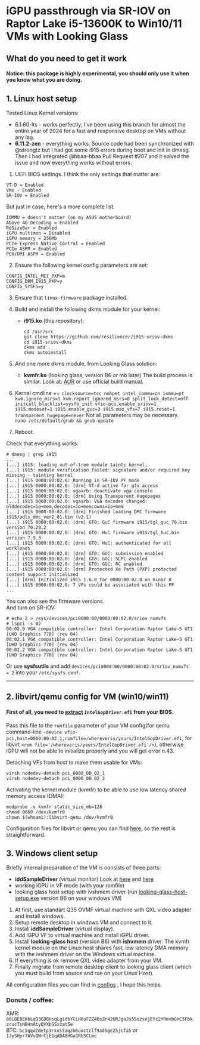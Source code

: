 # iGPU passthrough via SR-IOV on Raptor Lake i5-13600K to Win10/11 VMs with Looking Glass

## What do you need to get it work

#### Notice: this package is **highly experimental**, you should only use it when you know what you are doing.


## 1. Linux host setup

Tested Linux Kernel versions: 
- 6.1.60-lts - works perfectly, I've been using this branch for almost the entire year of 2024 for a fast and responsive desktop on VMs without any lag.
- <b>6.11.2-zen</b> - everything works. Source code had been synchronized with @strongtz but I had got some i915 errors during boot and init in dmesg. Then I had integrated @bbaa-bbaa Pull Request #207 and it solved the issue and now everything works without errors.

1) UEFI BIOS settings. I think the only settings that matter are:
```
VT-D = Enabled
VMx - Enabled
SR-IOV = Enabled
```

But just in case, here's a more complete list:
```
IOMMU = doesn't matter (on my ASUS motherboard)
Above 4G Decoding = Enabled
ReSizeBar = Enabled
iGPU multimon = Disabled
iGPU memory = 256Mb
PCIe Express Native Control = Enabled
PCIe ASPM = Enabled
PCH/DMI ASPM = Enabled
```

2) Ensure the following kernel config parameters are set:
```
CONFIG_INTEL_MEI_PXP=m
CONFIG_DRM_I915_PXP=y
CONFIG_SYSFS=y
```

3) Ensure that `linux-firmware` package installed.

4) Build and install the following dkms module for your kernel:
	* **i915.ko** (this repository):
		```
		cd /usr/src
		git clone https://github.com/resiliencer/i915-sriov-dkms
		cd i915-sriov-dkms
		dkms add .
		dkms autoinstall
		```		
		
5) And one more dkms module, from Looking Glass solution: 
	* **kvmfr.ko** (looking glass, version B6 or mb later)
	The build process is similar. Look at: [AUR](https://aur.archlinux.org/looking-glass.git) or use official build manual.

6) Kernel cmdline += ` clocksource=tsc nohpet intel_iommu=on iommu=pt kvm.ignore_msrs=1 kvm.report_ignored_msrs=0 split_lock_detect=off initcall_blacklist=sysfb_init vfio-pci.enable_sriov=1 i915.modeset=1 i915.enable_guc=3 i915.max_vfs=7 i915.reset=1 transparent_hugepage=never `
Not all parameters may be necessary.  
`nano /etc/default/grub && grub-update` 

7) Reboot.  

Check that everything works:
```
# dmesg | grep i915
...
[...] i915: loading out-of-tree module taints kernel.
[...] i915: module verification failed: signature and/or required key missing - tainting kernel
[...] i915 0000:00:02.0: Running in SR-IOV PF mode
[...] i915 0000:00:02.0: [drm] VT-d active for gfx access
[...] i915 0000:00:02.0: vgaarb: deactivate vga console
[...] i915 0000:00:02.0: [drm] Using Transparent Hugepages
[...] i915 0000:00:02.0: vgaarb: VGA decodes changed: olddecodes=io+mem,decodes=io+mem:owns=io+mem
[...] i915 0000:00:02.0: [drm] Finished loading DMC firmware i915/adls_dmc_ver2_01.bin (v2.1)
[...] i915 0000:00:02.0: [drm] GT0: GuC firmware i915/tgl_guc_70.bin version 70.29.2
[...] i915 0000:00:02.0: [drm] GT0: HuC firmware i915/tgl_huc.bin version 7.9.3
[...] i915 0000:00:02.0: [drm] GT0: HuC: authenticated for all workloads
[...] i915 0000:00:02.0: [drm] GT0: GUC: submission enabled
[...] i915 0000:00:02.0: [drm] GT0: GUC: SLPC enabled
[...] i915 0000:00:02.0: [drm] GT0: GUC: RC enabled
[...] i915 0000:00:02.0: [drm] Protected Xe Path (PXP) protected content support initialized
[...] [drm] Initialized i915 1.6.0 for 0000:00:02.0 on minor 0
[...] i915 0000:00:02.0: 7 VFs could be associated with this PF
...
```
You can also see the firmware versions.  
And turn on SR-IOV:
```
# echo 2 > /sys/devices/pci0000:00/0000:00:02.0/sriov_numvfs
# lspci -s 02
00:02.0 VGA compatible controller: Intel Corporation Raptor Lake-S GT1 [UHD Graphics 770] (rev 04)
00:02.1 VGA compatible controller: Intel Corporation Raptor Lake-S GT1 [UHD Graphics 770] (rev 04)
00:02.2 VGA compatible controller: Intel Corporation Raptor Lake-S GT1 [UHD Graphics 770] (rev 04)
```

Or use **sysfsutils** and add `devices/pci0000:00/0000:00:02.0/sriov_numvfs = 2` into your `/etc/sysfs.conf`.

---
## 2. libvirt/qemu config for VM (win10/win11)
    
#### First of all, you need to [extract](https://github.com/Kethen/edk2-build-intel-gop#extracting-intelgopdriverefi-and-vbtbin-from-your-bios) `IntelGopDriver.efi` from your BIOS.

Pass this file to the `romfile` parameter of your VM config(for qemu command-line `-device vfio-pci,host=0000:00:02.1,romfile=/whereveris/yours/IntelGopDriver.efi`, for libvirt `<rom file='/whereveris/yours/IntelGopDriver.efi'/>`), otherwise iGPU will not be able to initialize properly and you will get error n.43.  

Detaching VFs from host to make them usable for VMs:
```
virsh nodedev-detach pci_0000_00_02_1
virsh nodedev-detach pci_0000_00_02_2
```

Activating the kernel module (kvmfr) to be able to use low latency shared memory access (DMA):
```
modprobe -v kvmfr static_size_mb=128
chmod 0660 /dev/kvmfr0
chown $(whoami):libvirt-qemu /dev/kvmfr0
```
  
Configuration files for libvirt or qemu you can find [here](https://github.com/resiliencer/i915-sriov-dkms/tree/master/configs/02-libvirt-qemu), so the rest is straightforward.

## 3. Windows client setup

Briefly internal preparation of the VM is consists of three parts:
* **iddSampleDriver** (virtual monitor) Look at [here](https://github.com/ge9/IddSampleDriver) and [here](https://github.com/roshkins/IddSampleDriver)
* working iGPU in VF mode (with your romfile)
* looking glass host setup with ivshmem driver (run [looking-glass-host-setup.exe](https://looking-glass.io/artifact/stable/host) version B6 on your windows VM)


1. At first, use standart Q35 OVMF virtual machine with QXL video adapter and install windows.
2. Setup remote desktop in windows VM and connect to it.
3. Install **iddSampleDriver** (virtual display).
4. Add iGPU VF to virtual machine and install iGPU driver.
5. Install **looking-glass host** (version B6) with **ishvmem** driver. The kvmfr kernel module on the Linux host shares fast, low latency DMA memory with the ivshmem driver on the Windows virtual machine.
6. If everything is ok remove QXL video adapter from your VM. 
7. Finally migrate from remote desktop client to looking glass client (which you must build from source and run on your Linux Host).


All configuration files you can find in [configs](https://github.com/resiliencer/i915-sriov-dkms/tree/master/configs/) , I hope this helps.


### Donuts / coffee:

XMR: `88LBEBEKbLqQ3GDBHsqLgidbYCLH6uFZZ4BsZr42URJgaJs5SozsejEYc2YRmvbGHC5FbkzcucTsNB4nAtyQVXbGSxzat5e`  
BTC: `bc1qqw2detp3rxxs5aqz66uxctzlf9ad5ge25jcfa5` or `1JySHpr7AVvQWrCjE1qADA8HGa1RbSCLmc` 







